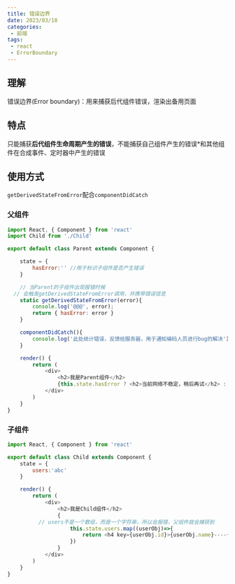 ```yaml
---
title: 错误边界
date: 2023/03/18
categories:
 - 前端
tags:
 - react
 - ErrorBoundary
---
```


## 理解

错误边界(Error boundary)：用来捕获后代组件错误，渲染出备用页面

## 特点

只能捕获**后代组件生命周期产生的错误**，不能捕获自己组件产生的错误*和其他组件在合成事件、定时器中产生的错误

## 使用方式

`getDerivedStateFromError`配合`componentDidCatch`


### 父组件

```js
import React, { Component } from 'react'
import Child from './Child'

export default class Parent extends Component {

	state = {
		hasError:'' //用于标识子组件是否产生错误
	}

	// 当Parent的子组件出现报错时候
  // 会触发getDerivedStateFromError调用，并携带错误信息
	static getDerivedStateFromError(error){
		console.log('@@@', error);
		return { hasError: error }
	}

	componentDidCatch(){
		console.log('此处统计错误，反馈给服务器，用于通知编码人员进行bug的解决');
	}

	render() {
		return (
			<div>
				<h2>我是Parent组件</h2>
				{this.state.hasError ? <h2>当前网络不稳定，稍后再试</h2> : <Child/>}
			</div>
		)
	}
}
```

### 子组件

```js
import React, { Component } from 'react'

export default class Child extends Component {
	state = {
		users:'abc'
	}

	render() {
		return (
			<div>
				<h2>我是Child组件</h2>
				{
          // users不是一个数组，而是一个字符串，所以会报错，父组件就会捕获到
					this.state.users.map((userObj)=>{
						return <h4 key={userObj.id}>{userObj.name}----{userObj.age}</h4>
					})
				}
			</div>
		)
	}
}
```